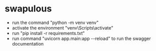 # swapulous

- run the command "python -m venv venv"
- activate the environment "venv\Scripts\activate"
- run "pip install -r requirements.txt"
- run command "uvicorn app.main:app --reload" to run the swagger documentation
